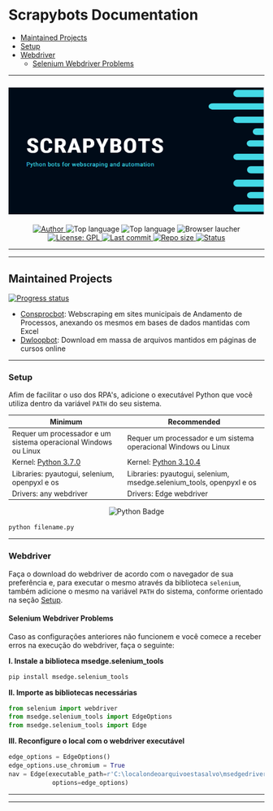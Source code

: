 Scrapybots Documentation
=========================
<!--ts-->
* [Maintained Projects](#maintained-projects)
* [Setup](#setup)
* [Webdriver](#webdriver)
    * [Selenium Webdriver Problems](#selenium-webdriver-problems)
<!--te-->

---

<h3 align="center"> 
<img alt="scrapybots banner" src="./assets/scrapybots-logo.PNG" width="1500" height="250">
</h3>

<p align="center">
  <a href="https://www.linkedin.com/in/vitoria-pecanha/">
    <img alt="Author" src="https://img.shields.io/badge/made%20by-Vitória Peçanha-white">
  </a>

  <img alt="Top language" src="https://img.shields.io/github/languages/count/vitoriape/scrapybots?color=violet">
  
  <img alt="Top language" src="https://img.shields.io/github/languages/top/vitoriape/scrapybots?color=002750">
  
  <img alt="Browser laucher" src="https://img.shields.io/badge/browser-Edge-cyan">

  <a href="https://github.com/vitoriape/scrapybots/blob/main/LICENSE">
    <img alt="License: GPL" src="https://img.shields.io/github/license/vitoriape/scrapybots?color=red">
  </a>
  
  <a href="https://github.com/vitoriape/scrapybots/commits/main">
    <img alt="Last commit" src="https://img.shields.io/github/last-commit/vitoriape/scrapybots?color=lightgrey">
  </a>
	
  <a href="https://github.com/vitoriape/scrapybots/archive/refs/heads/main.zip">
    <img alt="Repo size" src="https://img.shields.io/github/repo-size/vitoriape/scrapybots?color=yellow">
  </a>

  <a href="https://github.com/vitoriape/ConsprocBot/releases">
    <img alt="Status" src="https://img.shields.io/badge/status-ongoing-black">
  </a>
</p>

---
---

## **Maintained Projects**
<p align="left"> 
	<a href="https://progress-bar.dev/100/">
  <img alt="Progress status" src="https://progress-bar.dev/100/"></a>
<p>
	
- [Consprocbot](./consprocbot/): Webscraping em sites municipais de Andamento de Processos, anexando os mesmos em bases de dados mantidas com Excel
- [Dwloopbot](./dwloopbot/): Download em massa de arquivos mantidos em páginas de cursos online

---

### **Setup**
Afim de facilitar o uso dos RPA's, adicione o executável Python que você utiliza dentro da variável `PATH` do seu sistema.

<table><thead><tr><th>Minimum</th><th>Recommended</th></tr></thead><tbody><tr><td>Requer um processador e um sistema operacional Windows ou Linux</td><td>Requer um processador e um sistema operacional Windows ou Linux</td></tr><tr><td>Kernel: <a href="https://www.python.org/downloads/release/python-370/" target="_blank" rel="noopener noreferrer">Python 3.7.0</a></td><td>Kernel: <a href="https://www.python.org/downloads/release/python-397/" target="_blank" rel="noopener noreferrer">Python 3.10.4</a></td></tr><tr><td>Libraries: pyautogui, selenium, openpyxl e os</td><td>Libraries: pyautogui, selenium, msedge.selenium_tools, openpyxl e os</td></tr><tr><td>Drivers: any webdriver</td><td>Drivers: Edge webdriver</td></tr></tbody></table>

<p align="center">
<img alt="Python Badge" src="https://img.shields.io/badge/Running on Windows-002750?style=for-the-badge&logo=python&logoColor=yellow" />
</p>

```cmd
python filename.py
```

---

### **Webdriver**
Faça o download do webdriver de acordo com o navegador de sua preferência e, para executar o mesmo através da biblioteca `selenium`, também adicione o mesmo na variável `PATH` do sistema, conforme orientado na seção [Setup](#setup). 

#### **Selenium Webdriver Problems**
Caso as configurações anteriores não funcionem e você comece a receber erros na execução do webdriver, faça o seguinte:

**I. Instale a biblioteca msedge.selenium_tools**
```cmd
pip install msedge.selenium_tools
```

**II. Importe as bibliotecas necessárias**
```python
from selenium import webdriver
from msedge.selenium_tools import EdgeOptions
from msedge.selenium_tools import Edge
```

**III. Reconfigure o local com o webdriver executável**
```python
edge_options = EdgeOptions()
edge_options.use_chromium = True
nav = Edge(executable_path=r'C:\localondeoarquivoestasalvo\msedgedriver.exe', 
            options=edge_options)
```

---
---